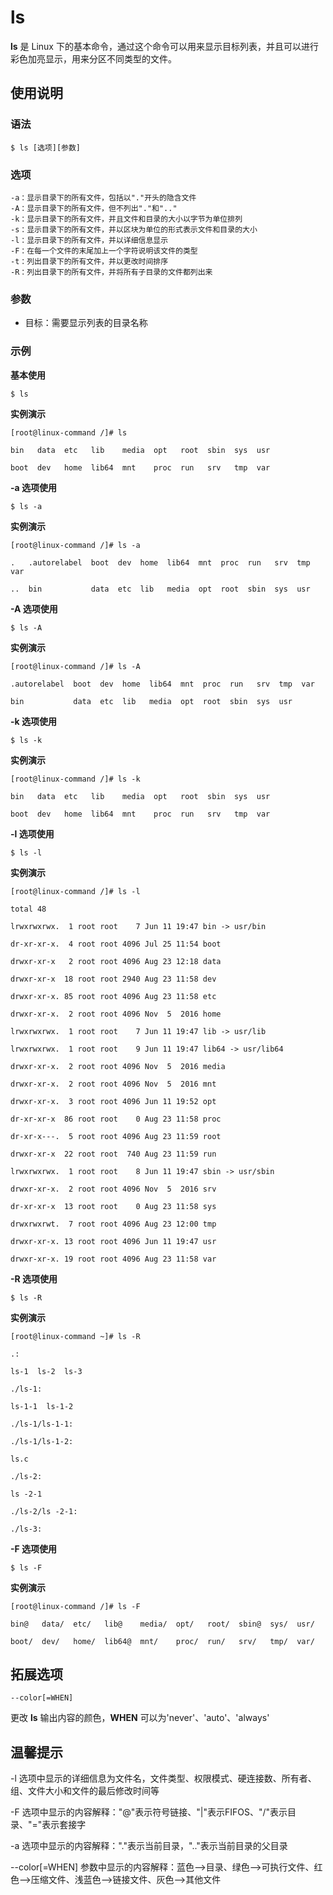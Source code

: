# ls

**ls** 是 Linux 下的基本命令，通过这个命令可以用来显示目标列表，并且可以进行彩色加亮显示，用来分区不同类型的文件。

## 使用说明

### 语法

```
$ ls [选项][参数]
```

### 选项

```
-a：显示目录下的所有文件，包括以"."开头的隐含文件
-A：显示目录下的所有文件，但不列出"."和".."
-k：显示目录下的所有文件，并且文件和目录的大小以字节为单位排列
-s：显示目录下的所有文件，并以区块为单位的形式表示文件和目录的大小
-l：显示目录下的所有文件，并以详细信息显示
-F：在每一个文件的末尾加上一个字符说明该文件的类型
-t：列出目录下的所有文件，并以更改时间排序
-R：列出目录下的所有文件，并将所有子目录的文件都列出来
```

### 参数

* 目标：需要显示列表的目录名称

### 示例

**基本使用**

```
$ ls
```

**实例演示**

```
[root@linux-command /]# ls

bin   data  etc   lib    media  opt   root  sbin  sys  usr

boot  dev   home  lib64  mnt    proc  run   srv   tmp  var
```

**-a 选项使用**

```
$ ls -a
```

**实例演示**

```
[root@linux-command /]# ls -a

.   .autorelabel  boot  dev  home  lib64  mnt  proc  run   srv  tmp  var

..  bin           data  etc  lib   media  opt  root  sbin  sys  usr
```

**-A 选项使用**

```
$ ls -A
```

**实例演示**

```
[root@linux-command /]# ls -A

.autorelabel  boot  dev  home  lib64  mnt  proc  run   srv  tmp  var

bin           data  etc  lib   media  opt  root  sbin  sys  usr
```

**-k 选项使用**

```
$ ls -k
```

**实例演示**

```
[root@linux-command /]# ls -k

bin   data  etc   lib    media  opt   root  sbin  sys  usr

boot  dev   home  lib64  mnt    proc  run   srv   tmp  var
```

**-l 选项使用**

```
$ ls -l
```

**实例演示**

```
[root@linux-command /]# ls -l

total 48

lrwxrwxrwx.  1 root root    7 Jun 11 19:47 bin -> usr/bin

dr-xr-xr-x.  4 root root 4096 Jul 25 11:54 boot

drwxr-xr-x   2 root root 4096 Aug 23 12:18 data

drwxr-xr-x  18 root root 2940 Aug 23 11:58 dev

drwxr-xr-x. 85 root root 4096 Aug 23 11:58 etc

drwxr-xr-x.  2 root root 4096 Nov  5  2016 home

lrwxrwxrwx.  1 root root    7 Jun 11 19:47 lib -> usr/lib

lrwxrwxrwx.  1 root root    9 Jun 11 19:47 lib64 -> usr/lib64

drwxr-xr-x.  2 root root 4096 Nov  5  2016 media

drwxr-xr-x.  2 root root 4096 Nov  5  2016 mnt

drwxr-xr-x.  3 root root 4096 Jun 11 19:52 opt

dr-xr-xr-x  86 root root    0 Aug 23 11:58 proc

dr-xr-x---.  5 root root 4096 Aug 23 11:59 root

drwxr-xr-x  22 root root  740 Aug 23 11:59 run

lrwxrwxrwx.  1 root root    8 Jun 11 19:47 sbin -> usr/sbin

drwxr-xr-x.  2 root root 4096 Nov  5  2016 srv

dr-xr-xr-x  13 root root    0 Aug 23 11:58 sys

drwxrwxrwt.  7 root root 4096 Aug 23 12:00 tmp

drwxr-xr-x. 13 root root 4096 Jun 11 19:47 usr

drwxr-xr-x. 19 root root 4096 Aug 23 11:58 var
```

**-R 选项使用**

```
$ ls -R
```

**实例演示**

```
[root@linux-command ~]# ls -R

.:

ls-1  ls-2  ls-3

./ls-1:

ls-1-1  ls-1-2

./ls-1/ls-1-1:

./ls-1/ls-1-2:

ls.c

./ls-2:

ls -2-1

./ls-2/ls -2-1:

./ls-3:
```

**-F 选项使用**

```
$ ls -F
```

**实例演示**

```
[root@linux-command /]# ls -F

bin@   data/  etc/   lib@    media/  opt/   root/  sbin@  sys/  usr/

boot/  dev/   home/  lib64@  mnt/    proc/  run/   srv/   tmp/  var/
```

## 拓展选项

```
--color[=WHEN]
```

更改 **ls** 输出内容的颜色，**WHEN** 可以为'never'、'auto'、'always'

## 温馨提示

-l 选项中显示的详细信息为文件名，文件类型、权限模式、硬连接数、所有者、组、文件大小和文件的最后修改时间等

-F 选项中显示的内容解释："@"表示符号链接、"|"表示FIFOS、"/"表示目录、"="表示套接字

-a 选项中显示的内容解释："."表示当前目录，".."表示当前目录的父目录

--color[=WHEN] 参数中显示的内容解释：蓝色-->目录、绿色-->可执行文件、红色-->压缩文件、浅蓝色-->链接文件、灰色-->其他文件